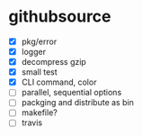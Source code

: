 # githubsource

- [x] pkg/error
- [x] logger
- [x] decompress gzip
- [x] small test
- [x] CLI command, color
- [ ] parallel, sequential options
- [ ] packging and distribute as bin
- [ ] makefile?
- [ ] travis

